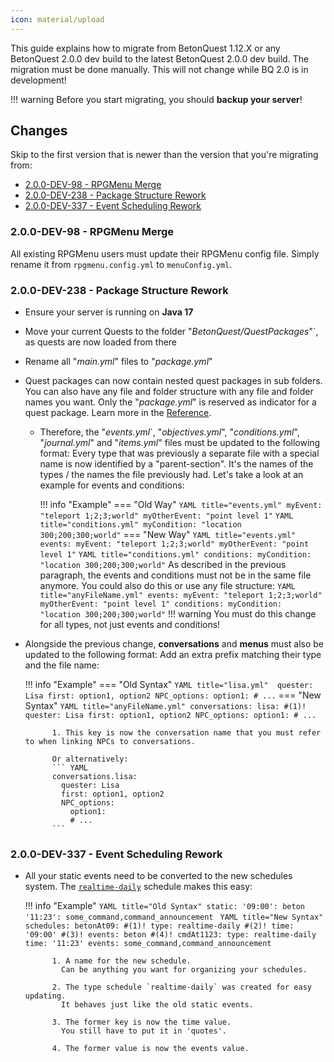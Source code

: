 ```yaml
---
icon: material/upload
---
```

This guide explains how to migrate from BetonQuest 1.12.X or any BetonQuest 2.0.0 dev build to the latest BetonQuest
2.0.0 dev build.
The migration must be done manually. This will not change while BQ 2.0 is in development!

!!! warning 
    Before you start migrating, you should **backup your server**!

## Changes

Skip to the first version that is newer than the version that you're migrating from:

- [2.0.0-DEV-98 - RPGMenu Merge](#200-dev-98-rpgmenu-merge)
- [2.0.0-DEV-238 - Package Structure Rework](#200-dev-238-package-structure-rework)
- [2.0.0-DEV-337 - Event Scheduling Rework](#200-dev-337-event-scheduling-rework)

### 2.0.0-DEV-98 - RPGMenu Merge

All existing RPGMenu users must update their RPGMenu config file. Simply rename it from `rpgmenu.config.yml` to
`menuConfig.yml`.

### 2.0.0-DEV-238 - Package Structure Rework

- Ensure your server is running on **Java 17**
- Move your current Quests to the folder "_BetonQuest/QuestPackages_"`, as quests are now loaded from there
- Rename all "_main.yml_" files to "_package.yml_"
- Quest packages can now contain nested quest packages in sub folders. You can also have any file and folder structure
  with any file and folder names you want. Only the "_package.yml_" is reserved as indicator for a quest
  package. Learn more in the [Reference](./Reference.md#packages).
  * Therefore, the "_events.yml_`, "_objectives.yml_", "_conditions.yml_", "_journal.yml_" and "_items.yml_" files must
    be updated to the following format:
    Every type that was previously a separate file with a special name is now identified by a "parent-section". It's
    the names of the types / the names the file previously had. Let's take a look at an example for events and conditions:
  
    !!! info "Example"
        === "Old Way"
            ``` YAML title="events.yml"
            myEvent: "teleport 1;2;3;world"
            myOtherEvent: "point level 1"
            ```
            ``` YAML title="conditions.yml"
            myCondition: "location 300;200;300;world"
            ```
        === "New Way"
            ``` YAML title="events.yml"
            events:
              myEvent: "teleport 1;2;3;world"
              myOtherEvent: "point level 1"
            ```
            ``` YAML title="conditions.yml"
            conditions:
              myCondition: "location 300;200;300;world"
            ```
            As described in the previous paragraph, the events and conditions must not be in the same file anymore.
            You could also do this or use any file structure:
            ``` YAML title="anyFileName.yml"
            events:
              myEvent: "teleport 1;2;3;world"
              myOtherEvent: "point level 1"
            conditions:
              myCondition: "location 300;200;300;world"
            ```
    !!! warning 
        You must do this change for all types, not just events and conditions! 

- Alongside the previous change, **conversations** and **menus** must also be updated to the following format:
  Add an extra prefix matching their type and the file name:

    !!! info "Example"
        === "Old Syntax" 
            ``` YAML title="lisa.yml" 
            quester: Lisa
            first: option1, option2
            NPC_options:
              option1:
              # ...
            ```
        === "New Syntax"
            ``` YAML title="anyFileName.yml"
            conversations:
              lisa: #(1)!
                quester: Lisa
                first: option1, option2
                NPC_options:
                  option1:
                  # ...
            ```

            1. This key is now the conversation name that you must refer to when linking NPCs to conversations. 

            Or alternatively:
            ``` YAML
            conversations.lisa:
              quester: Lisa
              first: option1, option2
              NPC_options:
                option1:
                # ...
            ```
                  
### 2.0.0-DEV-337 - Event Scheduling Rework

- All your static events need to be converted to the new schedules system.
  The [`realtime-daily`](./Schedules.md#daily-realtime-schedule-realtime-daily) schedule makes this easy:
  
    !!! info "Example"
            ```YAML title="Old Syntax"
            static:
              '09:00': beton
              '11:23': some_command,command_announcement
            ```
            ```YAML title="New Syntax"
            schedules:
              betonAt09: #(1)!
                type: realtime-daily #(2)!
                time: '09:00' #(3)!
                events: beton #(4)!
              cmdAt1123:
                type: realtime-daily
                time: '11:23'
                events: some_command,command_announcement
            ```
  
            1. A name for the new schedule.  
              Can be anything you want for organizing your schedules.
        
            2. The type schedule `realtime-daily` was created for easy updating.   
              It behaves just like the old static events.
        
            3. The former key is now the time value.  
              You still have to put it in 'quotes'.
        
            4. The former value is now the events value.
